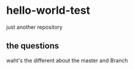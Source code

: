 # hello-world-test
just another repository 

## the questions 
waht's the different about the master and Branch 
